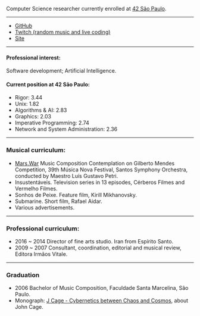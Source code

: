 Computer Science researcher currently enrolled at [42 São Paulo](www.42sp.org.br).

---

 - [GitHub](https://www.github.com/fde-capu)
 - [Twitch (random music and live coding)](https://www.twitch.com/fde-capu)
 - [Site](http://www.flaviocarrara.com)

---

#### Professional interest:

Software development; Artificial Intelligence.

#### Current position at 42 São Paulo:

- Rigor: 3.44
- Unix: 1.82
- Algorithms & AI: 2.83
- Graphics: 2.03
- Imperative Programming: 2.74
- Network and System Administration: 2.36

---

### Musical curriculum:

- [Mars.War](https://github.com/fde-capu/fde-capu/blob/main/Flavio%20Carrara%20-%20Marte%20Guerra%20-%202004%20-%2010m28.mp3) Music Composition Contemplation on  Gilberto Mendes Competition, 39th Música Nova Festival, Santos Symphony Orchestra, conducted by Maestro Luís Gustavo Petri.
- Insustentáveis. Television series in 13 episodes, Cérberos Filmes and Vermelho Filmes.
- Sonhos de Peixe. Feature film, Kirill Mikhanovsky.
- Submarine. Short film, Rafael Aidar.
- Various advertisements.

---

### Professional curriculum:

- 2016 ~ 2014 Director of fine arts studio. Iran from Espírito Santo.
- 2009 ~ 2007 Consultant, coordination, editorial and musical review, Editora Irmãos Vitale.

---

### Graduation

- 2006 Bachelor of Music Composition, Faculdade Santa Marcelina, São Paulo.
- Monograph: [J Cage - Cybernetics between Chaos and Cosmos](https://github.com/fde-capu/fde-capu/blob/main/J-Cage.pdf), about John Cage.
